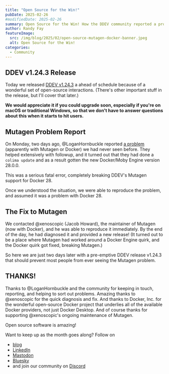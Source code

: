 ```yaml
---
title: "Open Source for the Win!"
pubDate: 2025-02-26
#modifiedDate: 2025-02-26
summary: Open Source for the Win! How the DDEV community reported a problem early, and open-source maintainers responded, meaning people don't have to encounter it.
author: Randy Fay
featureImage:
  src: /img/blog/2025/02/open-source-mutagen-docker-banner.jpeg
  alt: Open Source for the Win!
categories:
  - Community
---
```


## DDEV v1.24.3 Release

Today we released [DDEV v1.24.3](https://github.com/ddev/ddev/releases/tag/v1.24.3) a ahead of schedule because of a wonderful set of open-source interactions. (There's other important stuff in the release, but I'll cover that later.)

**We would appreciate it if you could upgrade soon, especially if you're on macOS or traditional Windows, so that we don't have to answer questions about this when it starts to hit users.**

## Mutagen Problem Report

On Monday, two days ago, @LoganHornbuckle reported [a problem](https://github.com/ddev/ddev/issues/7015) (apparently with Mutagen or Docker) we had never seen before. They helped extensively with followup, and it turned out that they had done a `colima update` and as a result gotten the new Docker/Moby Engine version 28.0.0.

This was a serious fatal error, completely breaking DDEV's Mutagen support for Docker 28.

Once we understood the situation, we were able to reproduce the problem, and assumed it was a problem with Docker 28.

## The Fix to Mutagen

We contacted @xenoscopic (Jacob Howard), the maintainer of Mutagen (now with Docker), and he was able to reproduce it immediately. By the end of the day, he had diagnosed it and provided a new release! (It turned out to be a place where Mutagen had worked around a Docker Engine quirk, and the Docker quirk got fixed, breaking Mutagen.)

So here we are just two days later with a pre-emptive DDEV release v1.24.3 that should prevent most people from ever seeing the Mutagen problem.

## THANKS!

Thanks to @LoganHornbuckle and the community for keeping in touch, reporting, and helping to sort out problems. Amazing thanks to @xenoscopic for the quick diagnosis and fix. And thanks to Docker, Inc. for the wonderful open-source Docker project that underlies all of the available Docker providers, not just Docker Desktop. And of course thanks for supporting @xenoscopic's ongoing maintenance of Mutagen.

Open source software is amazing!

Want to keep up as the month goes along? Follow on

- [blog](https://ddev.com/blog/)
- [LinkedIn](https://www.linkedin.com/company/ddev-foundation)
- [Mastodon](https://fosstodon.org/@ddev)
- [Bluesky](https://bsky.app/profile/ddev.bsky.social)
- and join our community on [Discord](/s/discord)
